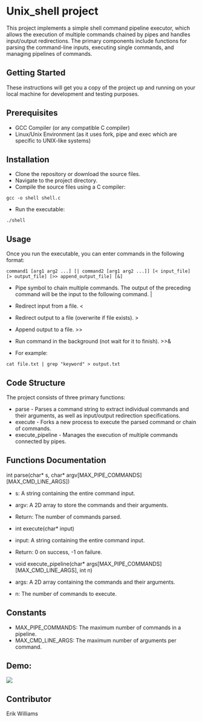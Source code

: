 # Unix_shell project

This project implements a simple shell command pipeline executor, which allows the execution of multiple commands chained by pipes and handles input/output redirections. The primary components include functions for parsing the command-line inputs, executing single commands, and managing pipelines of commands.

## Getting Started

These instructions will get you a copy of the project up and running on your local machine for development and testing purposes.

## Prerequisites

- GCC Compiler (or any compatible C compiler)
- Linux/Unix Environment (as it uses fork, pipe and exec which are specific to UNIX-like systems)

## Installation

- Clone the repository or download the source files.
- Navigate to the project directory.
- Compile the source files using a C compiler:

```
gcc -o shell shell.c
```

- Run the executable:

```
./shell
```

## Usage

Once you run the executable, you can enter commands in the following format:

```
command1 [arg1 arg2 ...] [| command2 [arg1 arg2 ...]] [< input_file] [> output_file] [>> append_output_file] [&]
```

- Pipe symbol to chain multiple commands. The output of the preceding command will be the input to the following command. |
- Redirect input from a file. <

- Redirect output to a file (overwrite if file exists). > 
- Append output to a file. >> 
- Run command in the background (not wait for it to finish). >>& 

- For example:

```
cat file.txt | grep "keyword" > output.txt
```

## Code Structure

The project consists of three primary functions:

- parse - Parses a command string to extract individual commands and their arguments, as well as input/output redirection specifications.
- execute - Forks a new process to execute the parsed command or chain of commands.
- execute_pipeline - Manages the execution of multiple commands connected by pipes.

## Functions Documentation

int parse(char* s, char* argv[MAX_PIPE_COMMANDS][MAX_CMD_LINE_ARGS])

- s: A string containing the entire command input.
- argv: A 2D array to store the commands and their arguments.
- Return: The number of commands parsed.
- int execute(char\* input)

- input: A string containing the entire command input.
- Return: 0 on success, -1 on failure.
- void execute_pipeline(char\* args[MAX_PIPE_COMMANDS][MAX_CMD_LINE_ARGS], int n)

- args: A 2D array containing the commands and their arguments.
- n: The number of commands to execute.

## Constants

- MAX_PIPE_COMMANDS: The maximum number of commands in a pipeline.
- MAX_CMD_LINE_ARGS: The maximum number of arguments per command.

## Demo:

![](./demo.gif)

## Contributor

Erik Williams
